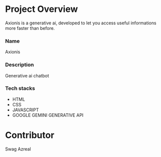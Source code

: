 # Project Overview
Axionis is a generative ai, developed to let you access useful informations more faster than before.

### Name
Axionis

### Description 
Generative ai chatbot

### Tech stacks
- HTML
- CSS
- JAVASCRIPT
- GOOGLE GEMINI GENERATIVE API

# Contributor
Swag Azreal
